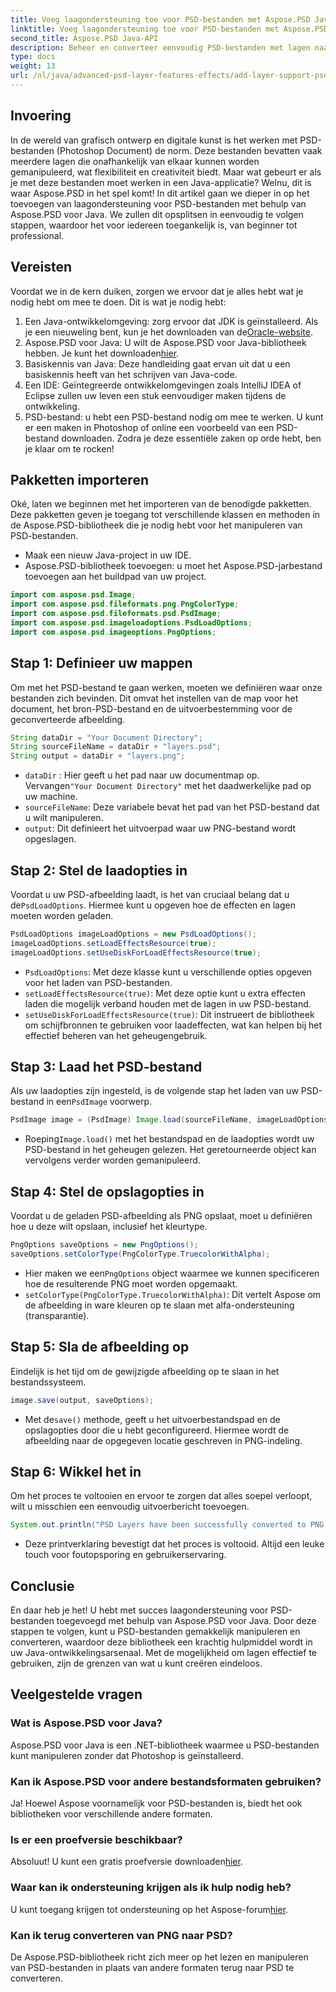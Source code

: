 ```yaml
---
title: Voeg laagondersteuning toe voor PSD-bestanden met Aspose.PSD Java
linktitle: Voeg laagondersteuning toe voor PSD-bestanden met Aspose.PSD Java
second_title: Aspose.PSD Java-API
description: Beheer en converteer eenvoudig PSD-bestanden met lagen naar PNG-indeling met Aspose.PSD voor Java! Perfect voor ontwikkelaars die grafische manipulatie nodig hebben.
type: docs
weight: 13
url: /nl/java/advanced-psd-layer-features-effects/add-layer-support-psd-files/
---
```

## Invoering
In de wereld van grafisch ontwerp en digitale kunst is het werken met PSD-bestanden (Photoshop Document) de norm. Deze bestanden bevatten vaak meerdere lagen die onafhankelijk van elkaar kunnen worden gemanipuleerd, wat flexibiliteit en creativiteit biedt. Maar wat gebeurt er als je met deze bestanden moet werken in een Java-applicatie? Welnu, dit is waar Aspose.PSD in het spel komt! In dit artikel gaan we dieper in op het toevoegen van laagondersteuning voor PSD-bestanden met behulp van Aspose.PSD voor Java. We zullen dit opsplitsen in eenvoudig te volgen stappen, waardoor het voor iedereen toegankelijk is, van beginner tot professional.
## Vereisten
Voordat we in de kern duiken, zorgen we ervoor dat je alles hebt wat je nodig hebt om mee te doen. Dit is wat je nodig hebt:
1.  Een Java-ontwikkelomgeving: zorg ervoor dat JDK is geïnstalleerd. Als je een nieuweling bent, kun je het downloaden van de[Oracle-website](https://www.oracle.com/java/technologies/javase-jdk11-downloads.html).
2.  Aspose.PSD voor Java: U wilt de Aspose.PSD voor Java-bibliotheek hebben. Je kunt het downloaden[hier](https://releases.aspose.com/psd/java/).
3. Basiskennis van Java: Deze handleiding gaat ervan uit dat u een basiskennis heeft van het schrijven van Java-code.
4. Een IDE: Geïntegreerde ontwikkelomgevingen zoals IntelliJ IDEA of Eclipse zullen uw leven een stuk eenvoudiger maken tijdens de ontwikkeling.
5. PSD-bestand: u hebt een PSD-bestand nodig om mee te werken. U kunt er een maken in Photoshop of online een voorbeeld van een PSD-bestand downloaden.
Zodra je deze essentiële zaken op orde hebt, ben je klaar om te rocken!
## Pakketten importeren
Oké, laten we beginnen met het importeren van de benodigde pakketten. Deze pakketten geven je toegang tot verschillende klassen en methoden in de Aspose.PSD-bibliotheek die je nodig hebt voor het manipuleren van PSD-bestanden.

- Maak een nieuw Java-project in uw IDE.
- Aspose.PSD-bibliotheek toevoegen: u moet het Aspose.PSD-jarbestand toevoegen aan het buildpad van uw project.
```java
import com.aspose.psd.Image;
import com.aspose.psd.fileformats.png.PngColorType;
import com.aspose.psd.fileformats.psd.PsdImage;
import com.aspose.psd.imageloadoptions.PsdLoadOptions;
import com.aspose.psd.imageoptions.PngOptions;
```
## Stap 1: Definieer uw mappen
Om met het PSD-bestand te gaan werken, moeten we definiëren waar onze bestanden zich bevinden. Dit omvat het instellen van de map voor het document, het bron-PSD-bestand en de uitvoerbestemming voor de geconverteerde afbeelding.

```java
String dataDir = "Your Document Directory";
String sourceFileName = dataDir + "layers.psd";
String output = dataDir + "layers.png";
```

- `dataDir` : Hier geeft u het pad naar uw documentmap op. Vervangen`"Your Document Directory"` met het daadwerkelijke pad op uw machine.
- `sourceFileName`: Deze variabele bevat het pad van het PSD-bestand dat u wilt manipuleren.
- `output`: Dit definieert het uitvoerpad waar uw PNG-bestand wordt opgeslagen.
## Stap 2: Stel de laadopties in
 Voordat u uw PSD-afbeelding laadt, is het van cruciaal belang dat u de`PsdLoadOptions`. Hiermee kunt u opgeven hoe de effecten en lagen moeten worden geladen.

```java
PsdLoadOptions imageLoadOptions = new PsdLoadOptions();
imageLoadOptions.setLoadEffectsResource(true);
imageLoadOptions.setUseDiskForLoadEffectsResource(true);
```

- `PsdLoadOptions`: Met deze klasse kunt u verschillende opties opgeven voor het laden van PSD-bestanden.
- `setLoadEffectsResource(true)`: Met deze optie kunt u extra effecten laden die mogelijk verband houden met de lagen in uw PSD-bestand.
- `setUseDiskForLoadEffectsResource(true)`: Dit instrueert de bibliotheek om schijfbronnen te gebruiken voor laadeffecten, wat kan helpen bij het effectief beheren van het geheugengebruik.
## Stap 3: Laad het PSD-bestand
 Als uw laadopties zijn ingesteld, is de volgende stap het laden van uw PSD-bestand in een`PsdImage` voorwerp.

```java
PsdImage image = (PsdImage) Image.load(sourceFileName, imageLoadOptions);
```

-  Roeping`Image.load()` met het bestandspad en de laadopties wordt uw PSD-bestand in het geheugen gelezen. Het geretourneerde object kan vervolgens verder worden gemanipuleerd.
## Stap 4: Stel de opslagopties in
Voordat u de geladen PSD-afbeelding als PNG opslaat, moet u definiëren hoe u deze wilt opslaan, inclusief het kleurtype.

```java
PngOptions saveOptions = new PngOptions();
saveOptions.setColorType(PngColorType.TruecolorWithAlpha);
```

-  Hier maken we een`PngOptions` object waarmee we kunnen specificeren hoe de resulterende PNG moet worden opgemaakt.
- `setColorType(PngColorType.TruecolorWithAlpha)`: Dit vertelt Aspose om de afbeelding in ware kleuren op te slaan met alfa-ondersteuning (transparantie).
## Stap 5: Sla de afbeelding op
Eindelijk is het tijd om de gewijzigde afbeelding op te slaan in het bestandssysteem.

```java
image.save(output, saveOptions);
```

-  Met de`save()` methode, geeft u het uitvoerbestandspad en de opslagopties door die u hebt geconfigureerd. Hiermee wordt de afbeelding naar de opgegeven locatie geschreven in PNG-indeling.
## Stap 6: Wikkel het in
Om het proces te voltooien en ervoor te zorgen dat alles soepel verloopt, wilt u misschien een eenvoudig uitvoerbericht toevoegen.

```java
System.out.println("PSD Layers have been successfully converted to PNG!");
```

- Deze printverklaring bevestigt dat het proces is voltooid. Altijd een leuke touch voor foutopsporing en gebruikerservaring.
## Conclusie
En daar heb je het! U hebt met succes laagondersteuning voor PSD-bestanden toegevoegd met behulp van Aspose.PSD voor Java. Door deze stappen te volgen, kunt u PSD-bestanden gemakkelijk manipuleren en converteren, waardoor deze bibliotheek een krachtig hulpmiddel wordt in uw Java-ontwikkelingsarsenaal.
Met de mogelijkheid om lagen effectief te gebruiken, zijn de grenzen van wat u kunt creëren eindeloos.
## Veelgestelde vragen
### Wat is Aspose.PSD voor Java?
Aspose.PSD voor Java is een .NET-bibliotheek waarmee u PSD-bestanden kunt manipuleren zonder dat Photoshop is geïnstalleerd.
### Kan ik Aspose.PSD voor andere bestandsformaten gebruiken?
Ja! Hoewel Aspose voornamelijk voor PSD-bestanden is, biedt het ook bibliotheken voor verschillende andere formaten.
### Is er een proefversie beschikbaar?
 Absoluut! U kunt een gratis proefversie downloaden[hier](https://releases.aspose.com/).
### Waar kan ik ondersteuning krijgen als ik hulp nodig heb?
 U kunt toegang krijgen tot ondersteuning op het Aspose-forum[hier](https://forum.aspose.com/c/psd/34).
### Kan ik terug converteren van PNG naar PSD?
De Aspose.PSD-bibliotheek richt zich meer op het lezen en manipuleren van PSD-bestanden in plaats van andere formaten terug naar PSD te converteren.